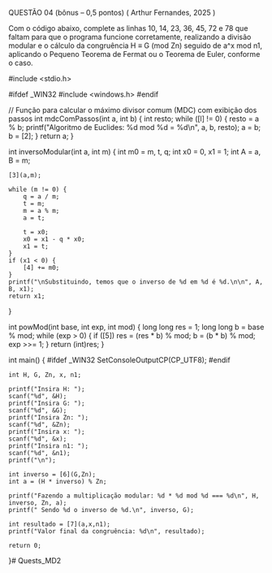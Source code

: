 QUESTÃO 04 (bônus – 0,5 pontos) ( Arthur Fernandes, 2025 )

Com o código abaixo, complete as linhas 10, 14, 23, 36, 45, 72 e 78 que faltam para que o programa funcione corretamente, realizando a divisão modular e o cálculo da congruência H ≡ G (mod Zn) seguido de a^x mod n1, aplicando o Pequeno Teorema de Fermat ou o Teorema de Euler, conforme o caso.

#include <stdio.h>

#ifdef _WIN32
#include <windows.h>
#endif

// Função para calcular o máximo divisor comum (MDC) com exibição dos passos
int mdcComPassos(int a, int b) {
    int resto;
    while ([l] != 0) {
        resto = a % b;
        printf("Algoritmo de Euclides: %d mod %d = %d\n", a, b, resto);
        a = b;
        b = [2];
    }
    return a;
}

int inversoModular(int a, int m) {
    int m0 = m, t, q;
    int x0 = 0, x1 = 1;
    int A = a, B = m;

    [3](a,m);

    while (m != 0) {
        q = a / m;
        t = m;
        m = a % m;
        a = t;

        t = x0;
        x0 = x1 - q * x0;
        x1 = t;
    }
    if (x1 < 0) {
        [4] += m0;
    }
    printf("\nSubstituindo, temos que o inverso de %d em %d é %d.\n\n", A, B, x1);
    return x1;
}

int powMod(int base, int exp, int mod) {
    long long res = 1;
    long long b = base % mod;
    while (exp > 0) {
        if ([5])
            res = (res * b) % mod;
        b = (b * b) % mod;
        exp >>= 1;
    }
    return (int)res;
}

int main() {
#ifdef _WIN32
    SetConsoleOutputCP(CP_UTF8);
#endif

    int H, G, Zn, x, n1;

    printf("Insira H: ");
    scanf("%d", &H);
    printf("Insira G: ");
    scanf("%d", &G);
    printf("Insira Zn: ");
    scanf("%d", &Zn);
    printf("Insira x: ");
    scanf("%d", &x);
    printf("Insira n1: ");
    scanf("%d", &n1);
    printf("\n");

    int inverso = [6](G,Zn);
    int a = (H * inverso) % Zn;

    printf("Fazendo a multiplicação modular: %d * %d mod %d === %d\n", H, inverso, Zn, a);
    printf(" Sendo %d o inverso de %d.\n", inverso, G);

    int resultado = [7](a,x,n1);
    printf("Valor final da congruência: %d\n", resultado);

    return 0;
}# Quests_MD2
